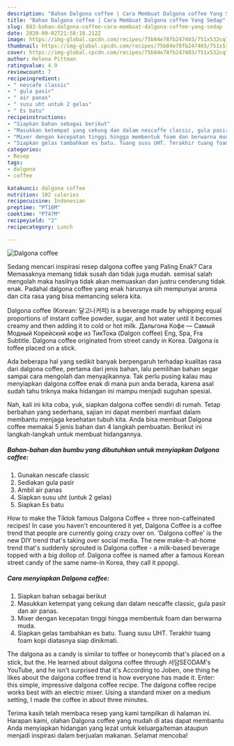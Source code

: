```yaml
---
description: "Bahan Dalgona coffee | Cara Membuat Dalgona coffee Yang Sedap"
title: "Bahan Dalgona coffee | Cara Membuat Dalgona coffee Yang Sedap"
slug: 883-bahan-dalgona-coffee-cara-membuat-dalgona-coffee-yang-sedap
date: 2020-09-02T21:58:18.212Z
image: https://img-global.cpcdn.com/recipes/75b84e78fb247403/751x532cq70/dalgona-coffee-foto-resep-utama.jpg
thumbnail: https://img-global.cpcdn.com/recipes/75b84e78fb247403/751x532cq70/dalgona-coffee-foto-resep-utama.jpg
cover: https://img-global.cpcdn.com/recipes/75b84e78fb247403/751x532cq70/dalgona-coffee-foto-resep-utama.jpg
author: Helena Pittman
ratingvalue: 4.9
reviewcount: 7
recipeingredient:
- " nescafe classic"
- " gula pasir"
- " air panas"
- " susu uht untuk 2 gelas"
- " Es batu"
recipeinstructions:
- "Siapkan bahan sebagai berikut"
- "Masukkan ketempat yang cekung dan dalam nescaffe classic, gula pasir dan air panas."
- "Mixer dengan kecepatan tinggi hingga membentuk foam dan berwarna muda."
- "Siapkan gelas tambahkan es batu. Tuang susu UHT. Terakhir tuang foam kopi diatasnya siap dinikmati."
categories:
- Resep
tags:
- dalgona
- coffee

katakunci: dalgona coffee 
nutrition: 102 calories
recipecuisine: Indonesian
preptime: "PT16M"
cooktime: "PT47M"
recipeyield: "2"
recipecategory: Lunch

---
```



![Dalgona coffee](https://img-global.cpcdn.com/recipes/75b84e78fb247403/751x532cq70/dalgona-coffee-foto-resep-utama.jpg)

Sedang mencari inspirasi resep dalgona coffee yang Paling Enak? Cara Memasaknya memang tidak susah dan tidak juga mudah. semisal salah mengolah maka hasilnya tidak akan memuaskan dan justru cenderung tidak enak. Padahal dalgona coffee yang enak harusnya sih mempunyai aroma dan cita rasa yang bisa memancing selera kita.

Dalgona coffee (Korean: 달고나커피) is a beverage made by whipping equal proportions of instant coffee powder, sugar, and hot water until it becomes creamy and then adding it to cold or hot milk. Дальгона Кофе — Самый Модный Корейский кофе из ТикТока (Dalgon coffee) Eng, Spa, Fra Subtitle. Dalgona coffee originated from street candy in Korea. Dalgona is toffee placed on a stick.

Ada beberapa hal yang sedikit banyak berpengaruh terhadap kualitas rasa dari dalgona coffee, pertama dari jenis bahan, lalu pemilihan bahan segar sampai cara mengolah dan menyajikannya. Tak perlu pusing kalau mau menyiapkan dalgona coffee enak di mana pun anda berada, karena asal sudah tahu triknya maka hidangan ini mampu menjadi suguhan spesial.


Nah, kali ini kita coba, yuk, siapkan dalgona coffee sendiri di rumah. Tetap berbahan yang sederhana, sajian ini dapat memberi manfaat dalam membantu menjaga kesehatan tubuh kita. Anda bisa membuat Dalgona coffee memakai 5 jenis bahan dan 4 langkah pembuatan. Berikut ini langkah-langkah untuk membuat hidangannya.

<!--inarticleads1-->

##### Bahan-bahan dan bumbu yang dibutuhkan untuk menyiapkan Dalgona coffee:

1. Gunakan  nescafe classic
1. Sediakan  gula pasir
1. Ambil  air panas
1. Siapkan  susu uht (untuk 2 gelas)
1. Siapkan  Es batu


How to make the Tiktok famous Dalgona Coffee + three non-caffeinated recipes! In case you haven&#39;t encountered it yet, Dalgona Coffee is a coffee trend that people are currently going crazy over on. &#39;Dalgona coffee&#39; is the new DIY trend that&#39;s taking over social media. The new make-it-at-home trend that&#39;s suddenly sprouted is Dalgona coffee - a milk-based beverage topped with a big dollop of. Dalgona coffee is named after a famous Korean street candy of the same name-in Korea, they call it ppopgi. 

<!--inarticleads2-->

##### Cara menyiapkan Dalgona coffee:

1. Siapkan bahan sebagai berikut
1. Masukkan ketempat yang cekung dan dalam nescaffe classic, gula pasir dan air panas.
1. Mixer dengan kecepatan tinggi hingga membentuk foam dan berwarna muda.
1. Siapkan gelas tambahkan es batu. Tuang susu UHT. Terakhir tuang foam kopi diatasnya siap dinikmati.


The dalgona as a candy is similar to toffee or honeycomb that&#39;s placed on a stick, but the. He learned about dalgona coffee through 서담SEODAM&#39;s YouTube, and he isn&#39;t surprised that it&#39;s According to Joben, one thing he likes about the dalgona coffee trend is how everyone has made it. Enter: this simple, impressive dalgona coffee recipe. The dalgona coffee recipe works best with an electric mixer. Using a standard mixer on a medium setting, I made the coffee in about three minutes. 

Terima kasih telah membaca resep yang kami tampilkan di halaman ini. Harapan kami, olahan Dalgona coffee yang mudah di atas dapat membantu Anda menyiapkan hidangan yang lezat untuk keluarga/teman ataupun menjadi inspirasi dalam berjualan makanan. Selamat mencoba!
